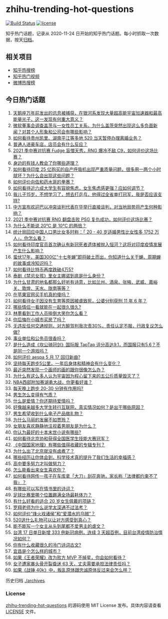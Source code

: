 # zhihu-trending-hot-questions

[![Build Status](https://github.com/justjavac/zhihu-trending-hot-questions/workflows/ci/badge.svg?branch=master)](https://github.com/justjavac/zhihu-trending-hot-questions/actions)
[![license](https://img.shields.io/github/license/justjavac/zhihu-trending-hot-questions)](https://github.com/justjavac/zhihu-trending-hot-questions/blob/master/LICENSE)

知乎热门话题，记录从 2020-11-24 日开始的知乎热门话题。每小时抓取一次数据，按天[归档](./archives)。

## 相关项目

- [知乎热搜榜](https://github.com/justjavac/zhihu-trending-top-search)
- [知乎热门视频](https://github.com/justjavac/zhihu-trending-hot-video)
- [微博热搜榜](https://github.com/justjavac/weibo-trending-hot-search)

## 今日热门话题

<!-- BEGIN -->
<!-- 最后更新时间 Tue May 18 2021 02:19:46 GMT+0800 (China Standard Time) -->

1. [天鹅座万年前发出的讯息被捕获，在银河系发现大量超高能宇宙加速器和最高能量光子，这一发现有何重大意义？](https://www.zhihu.com/question/459873347)
2. [微软董事会调查盖茨与一女性员工关系，为什么盖茨突然出现这么多负面新闻？对其个人形象和公司会有哪些影响？](https://www.zhihu.com/question/459873120)
3. [如何看待贵州凯里、湖南平江等多地 520 当天暂停办理离婚业务？](https://www.zhihu.com/question/459749764)
4. [普通人进豪车店，店员会有什么反应？](https://www.zhihu.com/question/40852072)
5. [2021 季中赛对抗赛 Fudge 盲僧天秀，RNG 爆冷不敌
   C9，如何评价这场比赛？](https://www.zhihu.com/question/460014492)
6. [身边的有钱人教会了你哪些道理？](https://www.zhihu.com/question/430653175)
7. [如何看待印度 25
   亿购买的自产呼吸机出现严重质量问题，很多用一两个小时就坏？为什么会出现这些问题？](https://www.zhihu.com/question/459351191)
8. [如何评价向佐和药水哥的拳赛？](https://www.zhihu.com/question/459765039)
9. [如何看待近六成大学生有容貌焦虑，女生焦虑感更强？应如何调节？](https://www.zhihu.com/question/446241093)
10. [我儿子15岁，不想学习了，想去打乒乓，他得过全省单打冠军，我是否应该支持?](https://www.zhihu.com/question/456960345)
11. [中方宣布欢迎巴以冲突谈判代表在华举行直接谈判，对当地局势将产生何种影响？](https://www.zhihu.com/question/459778849)
12. [2021 季中赛对抗赛 RNG 翻盘击败 PSG
    复仇成功，如何评价这场比赛？](https://www.zhihu.com/question/459980638)
13. [为什么不能说 20℃ 是 10℃ 的两倍？](https://www.zhihu.com/question/25112140)
14. [统计局回应中国人口男比女多时称：「 20 - 40 岁适婚男性比女性多 1752
    万人」，你怎么看？](https://www.zhihu.com/question/459890468)
15. [如何看待印度官员首次确认有新冠死者遗体被抛入恒河？这将对印度疫情发展产生什么影响？](https://www.zhihu.com/question/459878844)
16. [蛰伏17年，美国300亿“十七年蝉”即将破土而出，你知道什么关于蝉、周期蝉的故事或冷知识吗？](https://www.zhihu.com/question/459355817)
17. [如何看待比特币再度跌破4万5?](https://www.zhihu.com/question/459874779)
18. [泰剧《禁忌女孩》里女主娜诺到底是什么身份？](https://www.zhihu.com/question/407927126)
19. [为什么甘肃的地名都那么好听有诗意，比如兰州、酒泉、张掖、武威、嘉峪关、敦煌、天水、陇南等等？](https://www.zhihu.com/question/343852891)
20. [在苹果官网买手机真的傻吗？](https://www.zhihu.com/question/447287590)
21. [如何看待女子因没有生育等原因被虐致死，公婆分别获刑 11 年 6
    年？](https://www.zhihu.com/question/459407583)
22. [哪些情侣一看就能在一起很久很久?](https://www.zhihu.com/question/309398217)
23. [林墨看到工作人员摔倒大笑你怎么看？](https://www.zhihu.com/question/459874652)
24. [你后悔在小城市买房了吗？](https://www.zhihu.com/question/449925888)
25. [无违反任何交通规则，对方醉驾判我次责30%，责任认定不服，行政复议怎么做?](https://www.zhihu.com/question/456577306)
26. [事业单位和公务员很香吗？](https://www.zhihu.com/question/458608927)
27. [是什么造成《坎公骑冠剑》国际服 TapTap
    评分高达9.1，而国服只有5.6？不是同一个游戏吗？](https://www.zhihu.com/question/457083092)
28. [如何评价 aespa 5 月 17 回归新曲?](https://www.zhihu.com/question/459951978)
29. [坚持每天跑步5公里，一年后身体和精神会有什么变化？](https://www.zhihu.com/question/422797771)
30. [最近突然发现一个画师的画的跟你很像怎么办？](https://www.zhihu.com/question/458314529)
31. [为什么有这么多人认为宇宙因为程心留下来的五公斤质量毁灭了？](https://www.zhihu.com/question/459631568)
32. [NBA西部附加赛湖勇大战，你更看好谁？](https://www.zhihu.com/question/459872947)
33. [每天晚上跑步 20-30 分钟有作用吗?](https://www.zhihu.com/question/435607815)
34. [男生怎么变得有气质？](https://www.zhihu.com/question/29569463)
35. [什么是爱情？你还期待爱情吗？](https://www.zhihu.com/question/314617726)
36. [好像越来越多大学生转行互联网，真实情况如何？是出于哪些原因？](https://www.zhihu.com/question/459260995)
37. [男生希望收到什么电子产品做礼物？](https://www.zhihu.com/question/59448723)
38. [为什么马丽的发展不如贾玲？](https://www.zhihu.com/question/459059707)
39. [女朋友喜欢静静地注视着男朋友是为什么？](https://www.zhihu.com/question/309919749)
40. [你认为最好的十本末世小说有哪些?](https://www.zhihu.com/question/403545900)
41. [如何看待北京协和获得全国医学生技能大赛冠军？](https://www.zhihu.com/question/459799913)
42. [《中国国家地理》有哪些值得收藏的专辑专刊？](https://www.zhihu.com/question/36595394)
43. [为什么出了北京就没有卤煮了？](https://www.zhihu.com/question/64760707)
44. [哪些经历让你体会到，科学技术真的提升了我们生活的幸福感？](https://www.zhihu.com/question/459895565)
45. [高中要多努力才叫做努力？](https://www.zhihu.com/question/60440328)
46. [怎么能看出来女生喜欢你？](https://www.zhihu.com/question/453143428)
47. [如何看待网传一孩子在车库拿「大刀」刮花奔驰，家长称「法律都约束不了我」？](https://www.zhihu.com/question/459405484)
48. [有哪些可以写在情书里的诗词？](https://www.zhihu.com/question/455186664)
49. [足球比赛里哪个位置踢满全场最耗体力？](https://www.zhihu.com/question/453006393)
50. [有什么好看的适合 20 岁女生佩戴的项链？](https://www.zhihu.com/question/38031736)
51. [罗翔老师为什么说学太深通不过法考？](https://www.zhihu.com/question/453113816)
52. [如何评价“烽火戏诸侯”和“爱潜水的乌贼”？](https://www.zhihu.com/question/450823839)
53. [520送什么礼物可以让对方感受到真心？](https://www.zhihu.com/question/323398197)
54. [能不能写一个女主从头到尾都不爱男主的虐文？](https://www.zhihu.com/question/386594644)
55. [台湾 17 日单日新增 333 例新冠病例，连续 3
    天超百例，目前台湾疫情防治情况如何？](https://www.zhihu.com/question/459921281)
56. [你有什么收藏很久的冷门诗词古文?](https://www.zhihu.com/question/446560681)
57. [宜昌是个怎么样的城市？](https://www.zhihu.com/question/21612230)
58. [如果《王者荣耀》改为败方 MVP 不掉星，你会如何看待？](https://www.zhihu.com/question/392122091)
59. [女子遭家暴头骨开裂昏迷 63 天，丈夫需要承担法律责任吗？](https://www.zhihu.com/question/459872746)
60. [如果《战锤 40k》中，叛乱原体跟忠诚原体反过来会怎么样？](https://www.zhihu.com/question/457909327)

<!-- END -->

历史归档 [./archives](./archives)

### License

[zhihu-trending-hot-questions](https://github.com/justjavac/zhihu-trending-hot-questions)
的源码使用 MIT License 发布。具体内容请查看 [LICENSE](./LICENSE) 文件。
